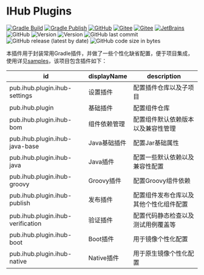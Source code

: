 # IHub Plugins
[![Gradle Build](https://github.com/ihub-pub/plugins/actions/workflows/gradle-build.yml/badge.svg)](https://github.com/ihub-pub/plugins/actions/workflows/gradle-build.yml)
[![Gradle Publish](https://github.com/ihub-pub/plugins/actions/workflows/gradle-publish.yml/badge.svg)](https://github.com/ihub-pub/plugins/actions/workflows/gradle-publish.yml)
[![GitHub](https://img.shields.io/badge/GitHub-ihub--pub-white.svg?style=flat&logo=GitHub&labelColor=181717)](https://github.com/ihub-pub "IHubPub")
[![Gitee](https://img.shields.io/badge/Gitee-ihub--pub-white.svg?style=flat&logo=Gitee&labelColor=C71D23)](https://gitee.com/ihub-pub "IHubPub")
[![Gitee](https://img.shields.io/badge/Gradle-henry--gradle-white.svg?style=flat&logo=Gradle&labelColor=02303A)](https://plugins.gradle.org/u/henry-gradle "IHub Plugins Gradle Plugin")
[![JetBrains](https://img.shields.io/badge/JetBrains-white.svg?style=flat&logo=JetBrains&logoColor=black)](https://www.jetbrains.com "JetBrains")
![GitHub](https://img.shields.io/github/license/ihub-pub/plugins)
![Version](https://img.shields.io/badge/Gradle-7.0-brightgreen.svg?logo=Gradle)
![Version](https://img.shields.io/badge/SpringBoot-2.4.5-6DB33F.svg?logo=Spring&logoColor=white)
![GitHub last commit](https://img.shields.io/github/last-commit/ihub-pub/plugins)
![GitHub release (latest by date)](https://img.shields.io/github/v/release/ihub-pub/plugins)
![GitHub code size in bytes](https://img.shields.io/github/languages/code-size/ihub-pub/plugins)

本插件用于封装常用Gradle插件，并做了一些个性化缺省配置，便于项目集成，使用详见[samples](samples)，该项目包含插件如下：

| id | displayName | description |
|----|-------------|-------------|
| pub.ihub.plugin.ihub-settings | 设置插件 | 配置插件仓库以及子项目 |
| pub.ihub.plugin | 基础插件 | 配置组件仓库 |
| pub.ihub.plugin.ihub-bom | 组件依赖管理 | 配置组件默认依赖版本以及兼容性管理 |
| pub.ihub.plugin.ihub-java-base | Java基础插件 | 配置Jar基础属性 |
| pub.ihub.plugin.ihub-java | Java插件 | 配置一些默认依赖以及兼容性配置 |
| pub.ihub.plugin.ihub-groovy | Groovy插件 | 配置Groovy组件依赖 |
| pub.ihub.plugin.ihub-publish | 发布插件 | 配置组件发布仓库以及其他个性化组件配置 |
| pub.ihub.plugin.ihub-verification | 验证插件 | 配置代码静态检查以及测试用例覆盖等 |
| pub.ihub.plugin.ihub-boot | Boot插件 | 用于镜像个性化配置 |
| pub.ihub.plugin.ihub-native | Native插件 | 用于原生镜像个性化配置 |